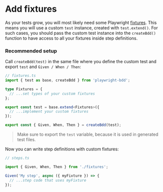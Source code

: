 # Add fixtures

As your tests grow, you will most likely need some Playwright [fixtures](https://playwright.dev/docs/test-fixtures). This means you will use a custom `test` instance, created with `test.extend()`. For such cases, you should pass the custom test instance into the `createBdd()` function to have access to all your fixtures inside step definitions.

### Recommended setup

Call `createBdd(test)` in the same file where you define the custom test and export `test` and `Given / When / Then`:

```ts
// fixtures.ts
import { test as base, createBdd } from 'playwright-bdd';

type Fixtures = {
  // ...set types of your custom fixtures
};

export const test = base.extend<Fixtures>({
  // ...implement your custom fixtures
});

export const { Given, When, Then } = createBdd(test);
```

> Make sure to export the `test` variable, because it is used in generated test files.

Now you can write step definitions with custom fixtures:

```ts
// steps.ts

import { Given, When, Then } from './fixtures';

Given('My step', async ({ myFixture }) => {
  // ...step code that uses myFixture
});
```